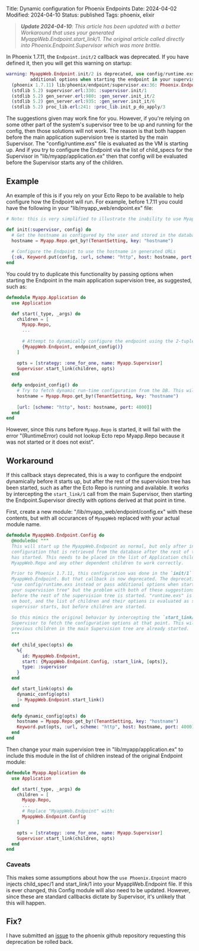 Title: Dynamic configuration for Phoenix Endpoints
Date: 2024-04-02
Modified: 2024-04-10
Status: published
Tags: phoenix, elixir

>***Update 2024-04-10**: This article has been updated with a better Workaround that uses your generated MyappWeb.Endpoint.start_link/1. The original article called directly into Phoenix.Endpoint.Supervisor which was more brittle.*

In Phoenix 1.7.11, the `Endpoint.init/2` callback was deprecated. If you have defined it, then you will get this warning on startup:

```elixir
warning: MyappWeb.Endpoint.init/2 is deprecated, use config/runtime.exs instead or pass
         additional options when starting the endpoint in your supervision tree
  (phoenix 1.7.11) lib/phoenix/endpoint/supervisor.ex:36: Phoenix.Endpoint.Supervisor.init/1
  (stdlib 5.2) supervisor.erl:330: :supervisor.init/1
  (stdlib 5.2) gen_server.erl:980: :gen_server.init_it/2
  (stdlib 5.2) gen_server.erl:935: :gen_server.init_it/6
  (stdlib 5.2) proc_lib.erl:241: :proc_lib.init_p_do_apply/3
```

The suggestions given may work fine for you. However, if you're relying on some other part of the system's supervisor tree to be up and running for the config, then those solutions will not work. The reason is that both happen before the main application supervision tree is started by the main Supervisor. The "config/runtime.exs" file is evaluated as the VM is starting up. And if you try to configure the Endpoint via the list of child_specs for the Supervisor in "lib/myapp/application.ex" then that config will be evaluated before the Supervisor starts any of the children.

## Example

An example of this is if you rely on your Ecto Repo to be available to help configure how the Endpoint will run. For example, before 1.7.11 you could have the following in your "lib/myapp_web/endpoint.ex" file:

```elixir
# Note: this is very simplified to illustrate the inability to use Myapp.Repo at this time.

def init(:supervisor, config) do
  # Get the hostname as configured by the user and stored in the database
  hostname = Myapp.Repo.get_by!(TenantSetting, key: "hostname")
  
  # Configure the Endpoint to use the hostname in generated URLs
  {:ok, Keyword.put(config, :url, scheme: "http", host: hostname, port: 4000)}
end
```

You could try to duplicate this functionality by passing options when starting the Endpoint in the main application supervision tree, as suggested, such as:

```elixir
defmodule Myapp.Application do
  use Application

  def start(_type, _args) do
    children = [
      Myapp.Repo,
      ...
      
      # Attempt to dynamically configure the endpoint using the 2-tuple argument
      {MyappWeb.Endpoint, endpoint_config()}
    ]

    opts = [strategy: :one_for_one, name: Myapp.Supervisor]
    Supervisor.start_link(children, opts)
  end
  
  defp endpoint_config() do
    # Try to fetch dynamic run-time configuration from the DB. This will fail!
    hostname = Myapp.Repo.get_by!(TenantSetting, key: "hostname")
    
    [url: [scheme: "http", host: hostname, port: 4000]]
  end
end
```

However, since this runs before `Myapp.Repo` is started, it will fail with the error "(RuntimeError) could not lookup Ecto repo Myapp.Repo because it was not started or it does not exist".

## Workaround

If this callback stays deprecated, this is a way to configure the endpoint dynamically before it starts up, but after the rest of the supervision tree has been started, such as after the Ecto Repo is running and available. It works by intercepting the `start_link/1` call from the main Supervisor, then starting the Endpoint.Supervisor directly with options derived at that point in time.

First, create a new module: "/lib/myapp_web/endpoint/config.ex" with these contents, but with all occurances of `MyappWeb` replaced with your actual module name.

```elixir
defmodule MyappWeb.Endpoint.Config do
  @moduledoc """
  This will start up the MyappWeb.Endpoint as normal, but only after injecting some custom
  configuration that is retrieved from the database after the rest of the application stack
  has started. This needs to be placed in the list of Application children after
  MyappWeb.Repo and any other dependent children to work correctly.

  Prior to Phoenix 1.7.11, this configuration was done in the `init/1` callback of
  MyappWeb.Endpoint. But that callback is now deprecated. The deprecation suggests to
  "use config/runtime.exs instead or pass additional options when starting the endpoint in
  your supervision tree" but the problem with both of these suggestions is that they happen
  before the rest of the supervision tree is started. "runtime.exs" is evaluated during
  vm boot, and the list of children and their options is evaluated as soon as the
  supervisor starts, but before children are started.
  
  So this mimics the original behavior by intercepting the `start_link/1` call from the
  Supervisor to fetch the configuration options at that point. This will happen after the
  previous children in the main Supervision tree are already started.
  """

  def child_spec(opts) do
    %{
      id: MyappWeb.Endpoint,
      start: {MyappWeb.Endpoint.Config, :start_link, [opts]},
      type: :supervisor
    }
  end

  def start_link(opts) do
    dynamic_config(opts)
    |> MyappWeb.Endpoint.start_link()
  end

  defp dynamic_config(opts) do
    hostname = Myapp.Repo.get_by!(TenantSetting, key: "hostname")
    Keyword.put(opts, :url, scheme: "http", host: hostname, port: 4000)
  end
end
```

Then change your main supervision tree in "lib/myapp/application.ex" to include this module in the list of children instead of the original Endpoint module:

```elixir
defmodule Myapp.Application do
  use Application

  def start(_type, _args) do
    children = [
      Myapp.Repo,
      ...
      # Replace "MyappWeb.Endpoint" with:
      MyappWeb.Endpoint.Config
    ]

    opts = [strategy: :one_for_one, name: Myapp.Supervisor]
    Supervisor.start_link(children, opts)
  end
end
```

### Caveats

This makes some assumptions about how the `use Phoenix.Enpoint` macro injects child_spec/1 and start_link/1 into your MyappWeb.Endpoint file. If this is ever changed, this Config module will also need to be updated. However, since these are standard callbacks dictate by Supervisor, it's unlikely that this will happen.

## Fix?

I have submitted an [issue](https://github.com/phoenixframework/phoenix/issues/5771) to the phoenix github repository requesting this deprecation be rolled back.
